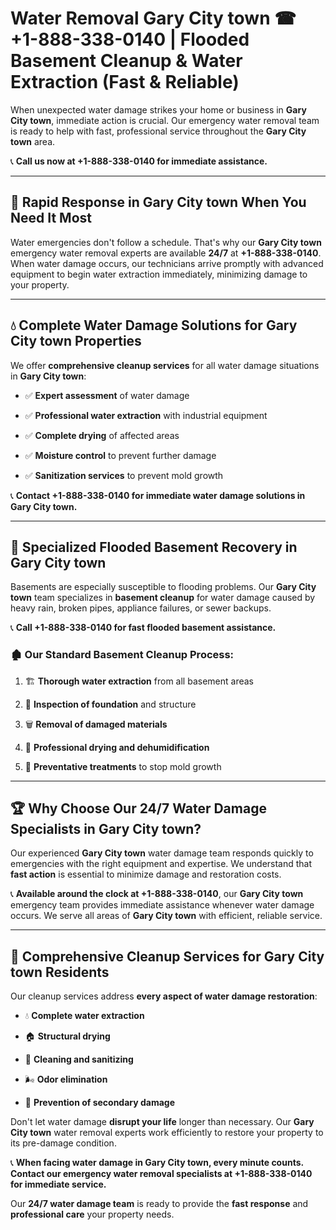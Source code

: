 # Water Removal Gary City town ☎ +1-888-338-0140 | Flooded Basement Cleanup & Water Extraction (Fast & Reliable)

When unexpected water damage strikes your home or business in **Gary City town**, immediate action is crucial. Our emergency water removal team is ready to help with fast, professional service throughout the **Gary City town** area. 

📞 **Call us now at +1-888-338-0140 for immediate assistance.**
---
## 🚀 Rapid Response in Gary City town When You Need It Most
Water emergencies don't follow a schedule. That's why our **Gary City town** emergency water removal experts are available **24/7** at **+1-888-338-0140**. When water damage occurs, our technicians arrive promptly with advanced equipment to begin water extraction immediately, minimizing damage to your property.
---
## 💧 Complete Water Damage Solutions for Gary City town Properties
We offer **comprehensive cleanup services** for all water damage situations in **Gary City town**:
- ✅ **Expert assessment** of water damage  
- ✅ **Professional water extraction** with industrial equipment  
- ✅ **Complete drying** of affected areas  
- ✅ **Moisture control** to prevent further damage  
- ✅ **Sanitization services** to prevent mold growth  
📞 **Contact +1-888-338-0140 for immediate water damage solutions in Gary City town.**
---
## 🌊 Specialized Flooded Basement Recovery in Gary City town
Basements are especially susceptible to flooding problems. Our **Gary City town** team specializes in **basement cleanup** for water damage caused by heavy rain, broken pipes, appliance failures, or sewer backups. 
📞 **Call +1-888-338-0140 for fast flooded basement assistance.**
### 🏚️ Our Standard Basement Cleanup Process:
1. 🏗️ **Thorough water extraction** from all basement areas  
2. 🔎 **Inspection of foundation** and structure  
3. 🗑️ **Removal of damaged materials**  
4. 💨 **Professional drying and dehumidification**  
5. 🚫 **Preventative treatments** to stop mold growth  
---
## 🏆 Why Choose Our 24/7 Water Damage Specialists in Gary City town?
Our experienced **Gary City town** water damage team responds quickly to emergencies with the right equipment and expertise. We understand that **fast action** is essential to minimize damage and restoration costs.
📞 **Available around the clock at +1-888-338-0140**, our **Gary City town** emergency team provides immediate assistance whenever water damage occurs. We serve all areas of **Gary City town** with efficient, reliable service.
---
## 🧹 Comprehensive Cleanup Services for Gary City town Residents
Our cleanup services address **every aspect of water damage restoration**:
- 💧 **Complete water extraction**  
- 🏠 **Structural drying**  
- 🧼 **Cleaning and sanitizing**  
- 🌬️ **Odor elimination**  
- 🚫 **Prevention of secondary damage**  
Don't let water damage **disrupt your life** longer than necessary. Our **Gary City town** water removal experts work efficiently to restore your property to its pre-damage condition.
📞 **When facing water damage in Gary City town, every minute counts. Contact our emergency water removal specialists at +1-888-338-0140 for immediate service.**
Our **24/7 water damage team** is ready to provide the **fast response** and **professional care** your property needs.
